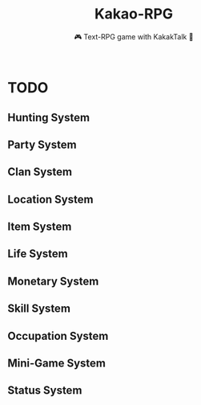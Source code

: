 <h1 align="center">Kakao-RPG</h1>
<p align="center">🎮 Text-RPG game with KakakTalk 🎲</p></br>

# TODO
## Hunting System

## Party System

## Clan System

## Location System

## Item System

## Life System

## Monetary System

## Skill System

## Occupation System

## Mini-Game System

## Status System

